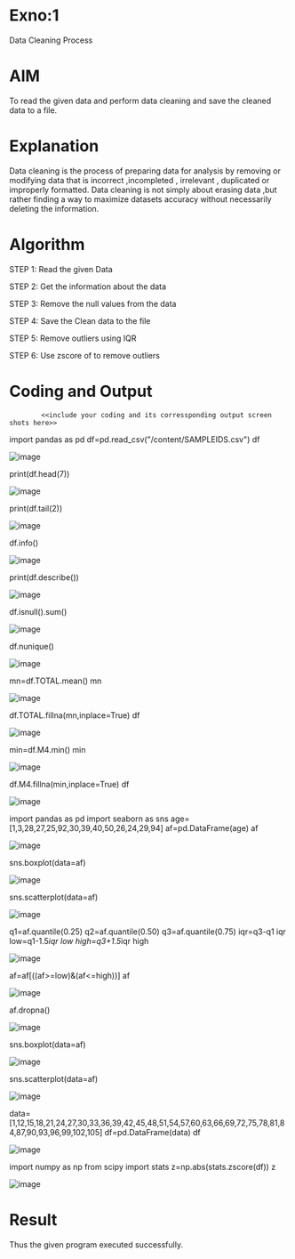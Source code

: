 # Exno:1
Data Cleaning Process

# AIM
To read the given data and perform data cleaning and save the cleaned data to a file.

# Explanation
Data cleaning is the process of preparing data for analysis by removing or modifying data that is incorrect ,incompleted , irrelevant , duplicated or improperly formatted. Data cleaning is not simply about erasing data ,but rather finding a way to maximize datasets accuracy without necessarily deleting the information.

# Algorithm
STEP 1: 
Read the given Data

STEP 2: 
Get the information about the data

STEP 3: 
Remove the null values from the data

STEP 4: 
Save the Clean data to the file

STEP 5: 
Remove outliers using IQR

STEP 6: 
Use zscore of to remove outliers

# Coding and Output
            <<include your coding and its corressponding output screen shots here>>
import pandas as pd
df=pd.read_csv("/content/SAMPLEIDS.csv")
df

![image](https://github.com/SJananisenthilkumar/exno1/assets/144871139/cd72e0d8-5477-42fd-9cfe-67f5d92e8f89)

print(df.head(7))

![image](https://github.com/SJananisenthilkumar/exno1/assets/144871139/be15cc85-6365-41fd-aa39-b8a9ead3eba4)

print(df.tail(2))

![image](https://github.com/SJananisenthilkumar/exno1/assets/144871139/1423c59e-9eee-44da-8e03-3cc6b9892daa)

df.info()

![image](https://github.com/SJananisenthilkumar/exno1/assets/144871139/e3f89cc0-fc42-4329-b8bc-52ed31e8c599)

print(df.describe())

![image](https://github.com/SJananisenthilkumar/exno1/assets/144871139/6b924e2a-fc1d-42fa-bd6c-cc21331cf7f4)

df.isnull().sum()

![image](https://github.com/SJananisenthilkumar/exno1/assets/144871139/b87ad9e8-4366-4aa7-ae16-c175bc37cf32)

df.nunique()

![image](https://github.com/SJananisenthilkumar/exno1/assets/144871139/d18a51dd-f0d1-438b-be7e-60227a268317)

mn=df.TOTAL.mean()
mn

![image](https://github.com/SJananisenthilkumar/exno1/assets/144871139/ab684a33-cfb4-43ea-ad0d-9021ddc5481e)

df.TOTAL.fillna(mn,inplace=True)
df

![image](https://github.com/SJananisenthilkumar/exno1/assets/144871139/54a1d729-e22b-43fb-84a8-75d1b6a1c78e)

min=df.M4.min()
min

![image](https://github.com/SJananisenthilkumar/exno1/assets/144871139/a00d3b4f-306b-4652-810a-14ac4f9c3620)

df.M4.fillna(min,inplace=True)
df

![image](https://github.com/SJananisenthilkumar/exno1/assets/144871139/42a0218b-2653-4a10-a276-03058812e8e5)

import pandas as pd
import seaborn as sns
age=[1,3,28,27,25,92,30,39,40,50,26,24,29,94]
af=pd.DataFrame(age)
af

![image](https://github.com/SJananisenthilkumar/exno1/assets/144871139/d9f4fa0e-f9ad-4446-b38b-44299b5032b9)

sns.boxplot(data=af)

![image](https://github.com/SJananisenthilkumar/exno1/assets/144871139/309c3f79-9e66-4c59-85e0-a1db8d1ff168)

sns.scatterplot(data=af)

![image](https://github.com/SJananisenthilkumar/exno1/assets/144871139/4bf2eca0-9796-4655-a0cd-1cad682d47bd)

q1=af.quantile(0.25)
q2=af.quantile(0.50)
q3=af.quantile(0.75)
iqr=q3-q1
iqr
low=q1-1.5*iqr
low
high=q3+1.5*iqr
high

![image](https://github.com/SJananisenthilkumar/exno1/assets/144871139/18eee6b4-08e8-47c3-b198-bac1661b32ee)

af=af[((af>=low)&(af<=high))]
af

![image](https://github.com/SJananisenthilkumar/exno1/assets/144871139/46a554f8-1b91-400b-a22d-fc4a06cd3d31)

af.dropna()

![image](https://github.com/SJananisenthilkumar/exno1/assets/144871139/754b5d9a-daa2-4339-aaad-1ed8a3d5f441)

sns.boxplot(data=af)

![image](https://github.com/SJananisenthilkumar/exno1/assets/144871139/8167a7d2-adc3-4ad8-bc47-a0e03aad89e9)

sns.scatterplot(data=af)

![image](https://github.com/SJananisenthilkumar/exno1/assets/144871139/ba49efab-40a6-4d39-8458-fb8556d2f9c3)

data=[1,12,15,18,21,24,27,30,33,36,39,42,45,48,51,54,57,60,63,66,69,72,75,78,81,84,87,90,93,96,99,102,105]
df=pd.DataFrame(data)
df

![image](https://github.com/SJananisenthilkumar/exno1/assets/144871139/f87b7ea9-cde8-49b8-9c33-25ff26edd3be)

import numpy as np
from scipy import stats
z=np.abs(stats.zscore(df))
z

![image](https://github.com/SJananisenthilkumar/exno1/assets/144871139/1f1cb978-f6ca-40de-a65d-b921076d59c4)

# Result
Thus the given program executed successfully.
